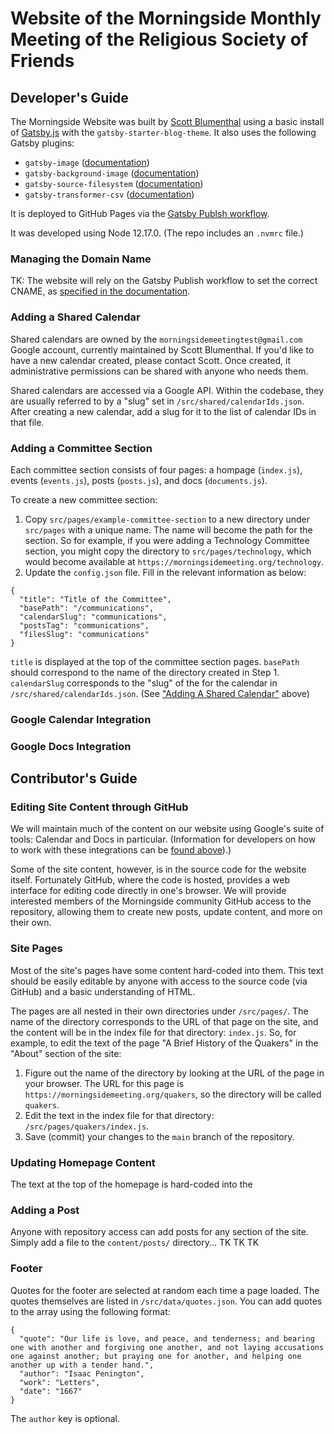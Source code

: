 # Website of the Morningside Monthly Meeting of the Religious Society of Friends

## Developer's Guide

The Morningside Website was built by [Scott Blumenthal](https://github.com/blumysden) using a basic install of [Gatsby.js](https://www.gatsbyjs.com/) with the `gatsby-starter-blog-theme`. It also uses the following Gatsby plugins:

- `gatsby-image` ([documentation](https://www.gatsbyjs.com/docs/how-to/images-and-media/using-gatsby-image/))
- `gatsby-background-image` ([documentation](https://www.gatsbyjs.com/plugins/gatsby-background-image/))
- `gatsby-source-filesystem` ([documentation](https://www.gatsbyjs.com/plugins/gatsby-source-filesystem/))
- `gatsby-transformer-csv` ([documentation](https://www.gatsbyjs.com/plugins/gatsby-transformer-csv/))

It is deployed to GitHub Pages via the [Gatsby Publsh workflow](https://github.com/marketplace/actions/gatsby-publish).

It was developed using Node 12.17.0. (The repo includes an `.nvmrc` file.)

### Managing the Domain Name

TK: The website will rely on the Gatsby Publish workflow to set the correct CNAME, as [specified in the documentation](https://github.com/marketplace/actions/gatsby-publish#cname).

### Adding a Shared Calendar

Shared calendars are owned by the `morningsidemeetingtest@gmail.com` Google account, currently maintained by Scott Blumenthal. If you'd like to have a new calendar created, please contact Scott. Once created, it administrative permissions can be shared with anyone who needs them.

Shared calendars are accessed via a Google API. Within the codebase, they are usually referred to by a "slug" set in `/src/shared/calendarIds.json`. After creating a new calendar, add a slug for it to the list of calendar IDs in that file.

### Adding a Committee Section

Each committee section consists of four pages: a hompage (`index.js`), events (`events.js`), posts (`posts.js`), and docs (`documents.js`).

To create a new committee section:

1. Copy `src/pages/example-committee-section` to a new directory under `src/pages` with a unique name. The name will become the path for the section. So for example, if you were adding a Technology Committee section, you might copy the directory to `src/pages/technology`, which would become available at `https://morningsidemeeting.org/technology`.
1. Update the `config.json` file. Fill in the relevant information as below:

```
{
  "title": "Title of the Committee",
  "basePath": "/communications",
  "calendarSlug": "communications",
  "postsTag": "communications",
  "filesSlug": "communications"
}
```

`title` is displayed at the top of the committee section pages. `basePath` should correspond to the name of the directory created in Step 1. `calendarSlug` corresponds to the "slug" of the for the calendar in `/src/shared/calendarIds.json`. (See ["Adding A Shared Calendar"](#adding-a-shared-calendar) above)

### Google Calendar Integration

### Google Docs Integration

## Contributor's Guide

### Editing Site Content through GitHub

We will maintain much of the content on our website using Google's suite of tools: Calendar and Docs in particular. (Information for developers on how to work with these integrations can be [found above](#google-calendar-integration)).)

Some of the site content, however, is in the source code for the website itself. Fortunately GitHub, where the code is hosted, provides a web interface for editing code directly in one's browser. We will provide interested members of the Morningside community GitHub access to the repository, allowing them to create new posts, update content, and more on their own.

### Site Pages

Most of the site's pages have some content hard-coded into them. This text should be easily editable by anyone with access to the source code (via GitHub) and a basic understanding of HTML.

The pages are all nested in their own directories under `/src/pages/`. The name of the directory corresponds to the URL of that page on the site, and the content will be in the index file for that directory: `index.js`. So, for example, to edit the text of the page "A Brief History of the Quakers" in the "About" section of the site:

1. Figure out the name of the directory by looking at the URL of the page in your browser. The URL for this page is `https://morningsidemeeting.org/quakers`, so the directory will be called `quakers`.
1. Edit the text in the index file for that directory: `/src/pages/quakers/index.js`.
1. Save (commit) your changes to the `main` branch of the repository.

### Updating Homepage Content

The text at the top of the homepage is hard-coded into the

### Adding a Post

Anyone with repository access can add posts for any section of the site. Simply add a file to the `content/posts/` directory... TK TK TK

### Footer

Quotes for the footer are selected at random each time a page loaded. The quotes themselves are listed in `/src/data/quotes.json`. You can add quotes to the array using the following format:

```
{
  "quote": "Our life is love, and peace, and tenderness; and bearing one with another and forgiving one another, and not laying accusations one against another; but praying one for another, and helping one another up with a tender hand.",
  "author": "Isaac Penington",
  "work": "Letters",
  "date": "1667"
}
```

The `author` key is optional.
